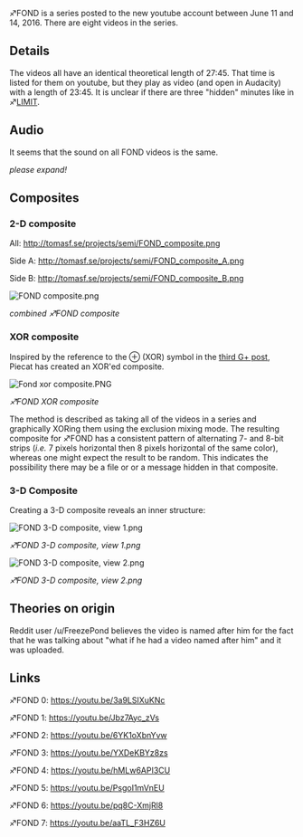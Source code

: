 ♐FOND is a series posted to the new youtube account between June 11 and
14, 2016. There are eight videos in the series.

## Details

The videos all have an identical theoretical length of 27:45. That time
is listed for them on youtube, but they play as video (and open in
Audacity) with a length of 23:45. It is unclear if there are three
"hidden" minutes like in ♐[LIMIT](LIMIT "wikilink").

## Audio

It seems that the sound on all FOND videos is the same.

*please expand\!*

## Composites

### 2-D composite

All: <http://tomasf.se/projects/semi/FOND_composite.png>

Side A: <http://tomasf.se/projects/semi/FOND_composite_A.png>

Side B: <http://tomasf.se/projects/semi/FOND_composite_B.png>

![ FOND composite.png](_FOND_composite.png " FOND composite.png")

*combined ♐FOND composite*

### XOR composite

Inspired by the reference to the ⊕ (XOR) symbol in the [third G+
post](Google_Plus#G.2B_post_3 "wikilink"), Piecat has created an XOR'ed
composite.

![ Fond xor composite.PNG](_Fond_xor_composite.PNG
" Fond xor composite.PNG")

*♐FOND XOR composite*

The method is described as taking all of the videos in a series and
graphically XORing them using the exclusion mixing mode. The resulting
composite for ♐FOND has a consistent pattern of alternating 7- and 8-bit
strips (*i.e.* 7 pixels horizontal then 8 pixels horizontal of the same
color), whereas one might expect the result to be random. This indicates
the possibility there may be a file or or a message hidden in that
composite.

### 3-D Composite

Creating a 3-D composite reveals an inner structure:

![ FOND 3-D composite, view 1.png](_FOND_3-D_composite,_view_1.png
" FOND 3-D composite, view 1.png")

*♐FOND 3-D composite, view 1.png*

![ FOND 3-D composite, view 2.png](_FOND_3-D_composite,_view_2.png
" FOND 3-D composite, view 2.png")

*♐FOND 3-D composite, view 2.png*

## Theories on origin

Reddit user /u/FreezePond believes the video is named after him for the
fact that he was talking about "what if he had a video named after him"
and it was uploaded.

## Links

♐FOND 0: <https://youtu.be/3a9LSIXuKNc>

♐FOND 1: <https://youtu.be/Jbz7Ayc_zVs>

♐FOND 2: <https://youtu.be/6YK1oXbnYvw>

♐FOND 3: <https://youtu.be/YXDeKBYz8zs>

♐FOND 4: <https://youtu.be/hMLw6API3CU>

♐FOND 5: <https://youtu.be/PsgoI1mVnEU>

♐FOND 6: <https://youtu.be/pq8C-XmjRl8>

♐FOND 7: <https://youtu.be/aaTL_F3HZ6U>

